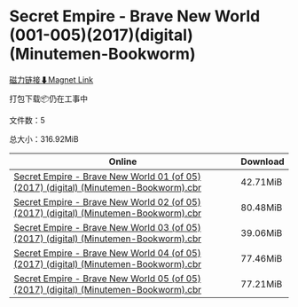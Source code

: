 # Secret Empire - Brave New World (001-005)(2017)(digital)(Minutemen-Bookworm)

[磁力链接⬇Magnet Link](magnet:?xt=urn:btih:7d9bc9b1e855f799a268cb83abffd9d396954e65&dn=Secret%20Empire%20-%20Brave%20New%20World%20%28001-005%29%282017%29%28digital%29%28Minutemen-Bookworm%29)

打包下载📦仍在工事中

文件数：5

总大小：316.92MiB

Online | Download
--- | ---
[Secret Empire - Brave New World 01 (of 05) (2017) (digital) (Minutemen-Bookworm).cbr](https://github.com/alicewish/markdown/blob/master/comic/Secret-Empire-Brave-New-World-01-of-05-2017-digital-Minutemen-Bookworm-cbr.md) | 42.71MiB
[Secret Empire - Brave New World 02 (of 05) (2017) (digital) (Minutemen-Bookworm).cbr](https://github.com/alicewish/markdown/blob/master/comic/Secret-Empire-Brave-New-World-02-of-05-2017-digital-Minutemen-Bookworm-cbr.md) | 80.48MiB
[Secret Empire - Brave New World 03 (of 05) (2017) (digital) (Minutemen-Bookworm).cbr](https://github.com/alicewish/markdown/blob/master/comic/Secret-Empire-Brave-New-World-03-of-05-2017-digital-Minutemen-Bookworm-cbr.md) | 39.06MiB
[Secret Empire - Brave New World 04 (of 05) (2017) (digital) (Minutemen-Bookworm).cbr](https://github.com/alicewish/markdown/blob/master/comic/Secret-Empire-Brave-New-World-04-of-05-2017-digital-Minutemen-Bookworm-cbr.md) | 77.46MiB
[Secret Empire - Brave New World 05 (of 05) (2017) (digital) (Minutemen-Bookworm).cbr](https://github.com/alicewish/markdown/blob/master/comic/Secret-Empire-Brave-New-World-05-of-05-2017-digital-Minutemen-Bookworm-cbr.md) | 77.21MiB
